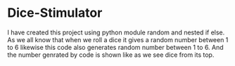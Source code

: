 # Dice-Stimulator
I have created this project using python module random and nested if else.
As we all know that when we roll a dice it gives a random number between 1 to 6 likewise this code also generates random number between 1 to 6.
And the number genrated by code is shown like as we see dice from its top.
